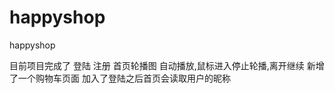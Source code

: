 # happyshop
happyshop

目前项目完成了
    登陆
    注册
    首页轮播图 自动播放,鼠标进入停止轮播,离开继续
    新增了一个购物车页面
    加入了登陆之后首页会读取用户的昵称